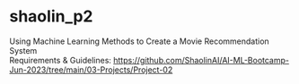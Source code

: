 # shaolin_p2
Using Machine Learning Methods to Create a Movie Recommendation System
<br>Requirements & Guidelines: https://github.com/ShaolinAI/AI-ML-Bootcamp-Jun-2023/tree/main/03-Projects/Project-02
